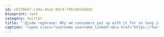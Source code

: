 ```yaml
---
id: c8729eb7-c34a-41e2-84c9-f45cb07e6bd2
blueprint: text
category: twitter
title: "'@jvdw rephrase: Why we consumers put up with it for so long is beyond me +@jaycevdl"
caption: '<span class="username username_linked">@<a href="https://twitter.com/jvdw" title="John van der Woude">jvdw</a></span> rephrase: Why we consumers put up with it for so long is beyond me +@jaycevdl'
---
```

